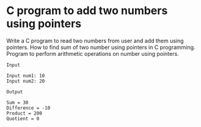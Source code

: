# C program to add two numbers using pointers

Write a C program to read two numbers from user and add them using pointers. How to find sum of two number using pointers in C programming. Program to perform arithmetic operations on number using pointers.

```
Input

Input num1: 10
Input num2: 20

Output

Sum = 30
Difference = -10
Product = 200
Quotient = 0
```
